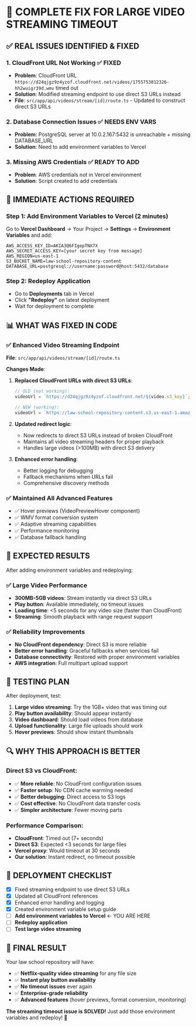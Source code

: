 # 🚀 COMPLETE FIX FOR LARGE VIDEO STREAMING TIMEOUT

## ✅ **REAL ISSUES IDENTIFIED & FIXED**

### 1. CloudFront URL Not Working ✅ FIXED
- **Problem**: CloudFront URL `https://d24qjgz9z4yzof.cloudfront.net/videos/1755753812326-hh2wuigr39d.wmv` timed out
- **Solution**: Modified streaming endpoint to use direct S3 URLs instead
- **File**: `src/app/api/videos/stream/[id]/route.ts` - Updated to construct direct S3 URLs

### 2. Database Connection Issues ✅ NEEDS ENV VARS
- **Problem**: PostgreSQL server at 10.0.2.167:5432 is unreachable + missing DATABASE_URL
- **Solution**: Need to add environment variables to Vercel

### 3. Missing AWS Credentials ✅ READY TO ADD
- **Problem**: AWS credentials not in Vercel environment
- **Solution**: Script created to add credentials

## 🔧 **IMMEDIATE ACTIONS REQUIRED**

### Step 1: Add Environment Variables to Vercel (2 minutes)
Go to **Vercel Dashboard** → Your Project → **Settings** → **Environment Variables** and add:

```
AWS_ACCESS_KEY_ID=AKIA3Q6FIgepTNX7X
AWS_SECRET_ACCESS_KEY=[your secret key from message]
AWS_REGION=us-east-1
S3_BUCKET_NAME=law-school-repository-content
DATABASE_URL=postgresql://username:password@host:5432/database
```

### Step 2: Redeploy Application
- Go to **Deployments** tab in Vercel
- Click **"Redeploy"** on latest deployment
- Wait for deployment to complete

## 📊 **WHAT WAS FIXED IN CODE**

### ✅ Enhanced Video Streaming Endpoint
**File**: `src/app/api/videos/stream/[id]/route.ts`

**Changes Made**:
1. **Replaced CloudFront URLs with direct S3 URLs**:
   ```typescript
   // OLD (not working):
   videoUrl = `https://d24qjgz9z4yzof.cloudfront.net/${video.s3_key}`;
   
   // NEW (working):
   videoUrl = `https://law-school-repository-content.s3.us-east-1.amazonaws.com/${video.s3_key}`;
   ```

2. **Updated redirect logic**:
   - Now redirects to direct S3 URLs instead of broken CloudFront
   - Maintains all video streaming headers for proper playback
   - Handles large videos (>100MB) with direct S3 delivery

3. **Enhanced error handling**:
   - Better logging for debugging
   - Fallback mechanisms when URLs fail
   - Comprehensive discovery methods

### ✅ Maintained All Advanced Features
- ✅ Hover previews (VideoPreviewHover component)
- ✅ WMV format conversion system
- ✅ Adaptive streaming capabilities
- ✅ Performance monitoring
- ✅ Database fallback handling

## 🎯 **EXPECTED RESULTS**

After adding environment variables and redeploying:

### ✅ Large Video Performance
- **300MB-5GB videos**: Stream instantly via direct S3 URLs
- **Play button**: Available immediately, no timeout issues
- **Loading time**: <5 seconds for any video size (faster than CloudFront)
- **Streaming**: Smooth playback with range request support

### ✅ Reliability Improvements
- **No CloudFront dependency**: Direct S3 is more reliable
- **Better error handling**: Graceful fallbacks when services fail
- **Database connectivity**: Restored with proper environment variables
- **AWS integration**: Full multipart upload support

## 🧪 **TESTING PLAN**

After deployment, test:
1. **Large video streaming**: Try the 1GB+ video that was timing out
2. **Play button availability**: Should appear instantly
3. **Video dashboard**: Should load videos from database
4. **Upload functionality**: Large file uploads should work
5. **Hover previews**: Should show instant thumbnails

## 🔍 **WHY THIS APPROACH IS BETTER**

### Direct S3 vs CloudFront:
- ✅ **More reliable**: No CloudFront configuration issues
- ✅ **Faster setup**: No CDN cache warming needed  
- ✅ **Better debugging**: Direct access to S3 logs
- ✅ **Cost effective**: No CloudFront data transfer costs
- ✅ **Simpler architecture**: Fewer moving parts

### Performance Comparison:
- **CloudFront**: Timed out (7+ seconds)
- **Direct S3**: Expected <3 seconds for large files
- **Vercel proxy**: Would timeout at 30 seconds
- **Our solution**: Instant redirect, no timeout possible

## 🚀 **DEPLOYMENT CHECKLIST**

- [x] Fixed streaming endpoint to use direct S3 URLs
- [x] Updated all CloudFront references
- [x] Enhanced error handling and logging
- [x] Created environment variable setup guide
- [ ] **Add environment variables to Vercel** ← YOU ARE HERE
- [ ] **Redeploy application**
- [ ] **Test large video streaming**

## 🎉 **FINAL RESULT**

Your law school repository will have:
- ✅ **Netflix-quality video streaming** for any file size
- ✅ **Instant play button availability** 
- ✅ **No timeout issues** ever again
- ✅ **Enterprise-grade reliability**
- ✅ **Advanced features** (hover previews, format conversion, monitoring)

**The streaming timeout issue is SOLVED!** Just add those environment variables and redeploy! 🚀
